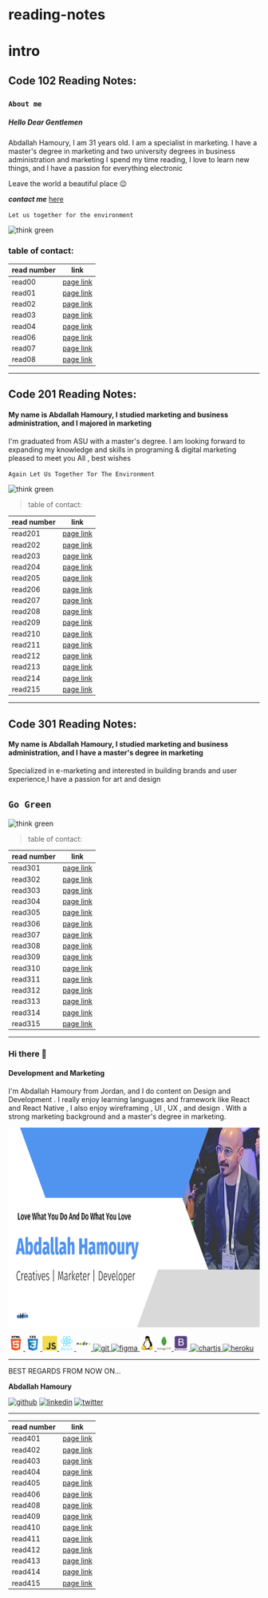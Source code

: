 # reading-notes

# intro

## Code 102 Reading Notes:

### **`About me`**

##### Hello Dear Gentlemen
Abdallah Hamoury, I am 31 years old. I am a specialist in marketing. I have a master's degree in marketing and two university degrees in business administration and marketing I spend my time reading, I love to learn new things, and I have a passion for everything electronic 

Leave the world a beautiful place :wink:

***contact me*** [here](https://web.facebook.com/abdallah.hamoury)

`Let us together for the environment`


![think green](https://images.all-free-download.com/images/graphicthumb/green_plant_wallpaper_202963.jpg )

### table of contact:


read number                               | link
---------------------------------------|---------------------------------------
read00                                 | [page link](lab2.md)
read01                                 | [page link](read01.md)
read02                                 | [page link](read02.md)
read03                                 | [page link](read03.md)
read04                                 | [page link](read04.md)
read06                                 | [page link](read06.md)
read07                                 | [page link](read07.md)
read08                                 | [page link](read08.md)


--------------------------------------------------------------------------------------------------------------------------------------------



 ## Code 201 Reading Notes:
 
 
  #### My name is Abdallah Hamoury, I studied marketing and business administration, and I majored in marketing
 
I'm graduated from ASU with a master's degree. I am looking forward to expanding my knowledge and skills in programing & digital marketing 
pleased to meet you All , best wishes
 
`Again Let Us Together Tor The Environment`
 
 ![think green](https://greentumble.com/wp-content/uploads/2016/12/being-green.jpg )
 
 
 
 
 
 > table of contact:
 
 read number                           | link
---------------------------------------|---------------------------------------
read201                                | [page link](class01.md)
read202                                | [page link](class02.md)
read203                                | [page link](class03.md)
read204                                | [page link](class04.md)
read205                                | [page link](class05.md)
read206                                | [page link](class06.md)
read207                                | [page link](class07.md)
read208                                | [page link](class08.md)
read209                                | [page link](class09.md)
read210                                | [page link](class10.md)
read211                                | [page link](class11.md)
read212                                | [page link](class12.md)
read213                                | [page link](class13.md)
read214                                | [page link](class14.md)
read215                                | [page link](class15.md)


--------------------------------------------------------------------------------------------------------------------------------------------

## Code 301 Reading Notes:
 
  #### My name is Abdallah Hamoury, I studied marketing and business administration, and I have a master's degree in marketing
 
Specialized in e-marketing and interested in building brands and user experience,I have a passion for art and design
 
 ## `Go Green`
 

 ![think green](https://images.all-free-download.com/images/graphicthumb/green_leaf_background_03_hd_pictures_169229.jpg )
 
  > table of contact:
 
 read number                           | link
---------------------------------------|---------------------------------------
read301                                | [page link](read301.md)
read302                                | [page link](read302.md)
read303                                | [page link](read303.md)
read304                                | [page link](raed304.md)
read305                                | [page link](read305.md)
read306                                | [page link](read306.md)
read307                                | [page link](read307.md)
read308                                | [page link](read308.md)
read309                                | [page link](read309.md)
read310                                | [page link](read310.md)
read311                                | [page link](read311.md)
read312                                | [page link](read312.md)
read313                                | [page link](read313.md)
read314                                | [page link]()
read315                                | [page link]()

-------------------------------------------------------------------------------------------


### Hi there 👋
#### Development and Marketing
I'm Abdallah Hamoury from Jordan, and I do content on Design and Development . I really enjoy learning languages and framework like React and React Native , I also enjoy wireframing , UI , UX , and design . With a strong marketing background and a master's degree in marketing.

<img src="https://github.com/abdallahhamoury/abdallahhamoury/blob/main/Abdallah.png?raw=true" alt="Abdallah" width="1200" height="400"/>

<p align="left"> <a href="https://www.w3.org/html/" target="_blank"> <img src="https://raw.githubusercontent.com/devicons/devicon/master/icons/html5/html5-original-wordmark.svg" alt="html5" width="30" height="30"/> </a> <a href="https://www.w3schools.com/css/" target="_blank"> <img src="https://raw.githubusercontent.com/devicons/devicon/master/icons/css3/css3-original-wordmark.svg" alt="css3" width="30" height="30"/> </a> <a href="https://developer.mozilla.org/en-US/docs/Web/JavaScript" target="_blank"> <img src="https://raw.githubusercontent.com/devicons/devicon/master/icons/javascript/javascript-original.svg" alt="javascript" width="30" height="30"/> </a>  <a href="https://reactjs.org/" target="_blank"> <img src="https://raw.githubusercontent.com/devicons/devicon/master/icons/react/react-original-wordmark.svg" alt="react" width="30" height="30"/> </a> <a href="https://nodejs.org" target="_blank"> <img src="https://raw.githubusercontent.com/devicons/devicon/master/icons/nodejs/nodejs-original-wordmark.svg" alt="nodejs" width="30" height="30"/> </a> <a href="https://git-scm.com/" target="_blank"> <img src="https://www.vectorlogo.zone/logos/git-scm/git-scm-icon.svg" alt="git" width="30" height="30"/> </a>  <a href="https://www.figma.com/" target="_blank"> <img src="https://www.vectorlogo.zone/logos/figma/figma-icon.svg" alt="figma" width="30" height="30"/> <a/> <a href="https://www.linux.org/" target="_blank"> <img src="https://raw.githubusercontent.com/devicons/devicon/master/icons/linux/linux-original.svg" alt="linux" width="30" height="30"/> </a> <a href="https://www.mongodb.com/" target="_blank"> <img src="https://raw.githubusercontent.com/devicons/devicon/master/icons/mongodb/mongodb-original-wordmark.svg" alt="mongodb" width="30" height="30"/> </a> <a href="https://getbootstrap.com" target="_blank"> <img src="https://raw.githubusercontent.com/devicons/devicon/master/icons/bootstrap/bootstrap-plain-wordmark.svg" alt="bootstrap" width="30" height="30"/> </a> <a href="https://www.chartjs.org" target="_blank"> <img src="https://www.chartjs.org/media/logo-title.svg" alt="chartjs" width="30" height="30"/> </a> <a href="https://heroku.com" target="_blank"> <img src="https://www.vectorlogo.zone/logos/heroku/heroku-icon.svg" alt="heroku" width="30" height="30"/> </a></p>

------------------------------------------------------------------------------------------------------------------------------------------------------------------------

BEST REGARDS FROM NOW ON...

**Abdallah Hamoury**

[<img src='https://cdn.jsdelivr.net/npm/simple-icons@3.0.1/icons/github.svg' alt='github' height='10'>](https://github.com/abdallahhamoury)  [<img src='https://cdn.jsdelivr.net/npm/simple-icons@3.0.1/icons/linkedin.svg' alt='linkedin' height='10'>](https://www.linkedin.com/in/abdallahhamoury/)  [<img src='https://cdn.jsdelivr.net/npm/simple-icons@3.0.1/icons/twitter.svg' alt='twitter' height='10'>](https://twitter.com/abdallahhamoury)

 
 
 ------------------------------------------------------------------------------------------------------------------------------------------------------
 
 
 
 
 
  read number                           | link
---------------------------------------|---------------------------------------
read401                                | [page link](read401.md)
read402                                | [page link](read402.md)
read403                                | [page link](read403.md)
read404                                | [page link](read404.md)
read405                                | [page link](read405.md)
read406                                | [page link](read406.md)
read408                                | [page link](read408.md)
read409                                | [page link](read409.md)
read410                                | [page link](read410.md)
read411                                | [page link](read411.md)
read412                                | [page link](read412.md)
read413                                | [page link](read413.md)
read414                                | [page link]()
read415                                | [page link]()

